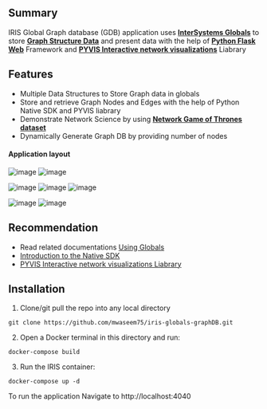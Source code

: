 ## Summary
IRIS Global Graph database (GDB) application uses [**InterSystems Globals**](https://docs.intersystems.com/iris20212/csp/docbook/Doc.View.cls?KEY=PAGE_globals) to store [**Graph Structure Data**](https://en.wikipedia.org/wiki/Graph_database#:~:text=A%20graph%20database%20is%20a,other%20item%20to%20be%20tracked) and present data with the help of [**Python Flask Web**](https://flask.palletsprojects.com/) Framework and [**PYVIS Interactive network visualizations**](https://pyvis.readthedocs.io/en/latest/) Liabrary  

## Features
* Multiple Data Structures to Store Graph data in globals
* Store and retrieve Graph Nodes and Edges with the help of Python Native SDK and PYVIS liabrary
* Demonstrate Network Science by using [**Network Game of Thrones dataset**](https://www.macalester.edu/~abeverid/thrones.html) 
* Dynamically Generate Graph DB by providing number of nodes

#### Application layout
![image](https://user-images.githubusercontent.com/18219467/161662020-b135e968-b51d-469c-976c-df3651420e17.png)
![image](https://user-images.githubusercontent.com/18219467/161668529-c9fd2ca8-3c70-4c6e-9426-73b5c8e6162d.png)


![image](https://user-images.githubusercontent.com/18219467/161664483-97916a70-0dd8-4457-b4eb-6a955e8fde31.png)
![image](https://user-images.githubusercontent.com/18219467/161664316-f335282b-dacc-4449-948b-6a95f8d2efe7.png)
![image](https://user-images.githubusercontent.com/18219467/161664745-d7ade45c-2ca3-41f5-82da-b5233aa7ebf1.png)


![image](https://user-images.githubusercontent.com/18219467/161664930-496cc973-0c80-42eb-9aa4-c520eee72cd7.png)
![image](https://user-images.githubusercontent.com/18219467/161623213-080a4ab5-57c3-4925-9832-fbdbdad27cf2.png)


## Recommendation 
 * Read related documentations [Using Globals](https://docs.intersystems.com/irislatest/csp/docbook/DocBook.UI.Page.cls?KEY=GGBL)
 * [Introduction to the Native SDK](https://docs.intersystems.com/irislatest/csp/docbook/DocBook.UI.Page.cls?KEY=BPYNAT_intro)
 * [PYVIS Interactive network visualizations Liabrary](https://pyvis.readthedocs.io/en/latest/)

## Installation
1. Clone/git pull the repo into any local directory

```
git clone https://github.com/mwaseem75/iris-globals-graphDB.git
```

2. Open a Docker terminal in this directory and run:

```
docker-compose build
```

3. Run the IRIS container:

```
docker-compose up -d 
```

To run the application Navigate to http://localhost:4040 


